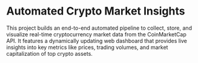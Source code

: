 # Automated Crypto Market Insights
This project builds an end-to-end automated pipeline to collect, store, and visualize real-time cryptocurrency market data from the CoinMarketCap API. It features a dynamically updating web dashboard that provides live insights into key metrics like prices, trading volumes, and market capitalization of top crypto assets.
